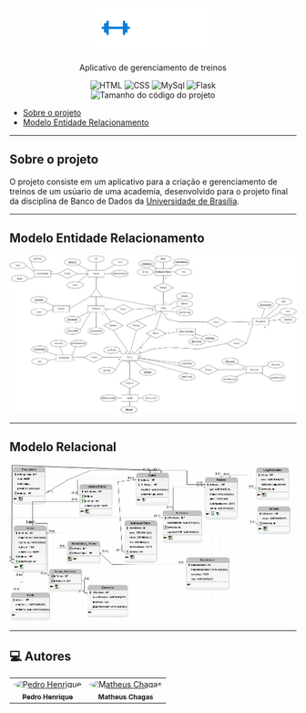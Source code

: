 <h1 align="center">
  <img src="static/assets/logo_cic_gym.png"/>
</h1>
<p align="center">Aplicativo de gerenciamento de treinos</p>

<div align="center">
  <img alt="HTML" src="https://img.shields.io/badge/HTML5-E34F26?logo=html5&logoColor=fff&style=for-the-badge">
  <img alt="CSS" src="https://img.shields.io/badge/CSS3-1572B6?logo=css3&logoColor=fff&style=for-the-badge">
  <img alt="MySql" src="https://img.shields.io/badge/MySQL-4479A1?logo=mysql&logoColor=fff&style=for-the-badge">
  <img alt="Flask" src="https://img.shields.io/badge/Flask-000?logo=flask&logoColor=fff&style=for-the-badge">
  
</div>

<div align="center">
    <img alt="Tamanho do código do projeto" src="https://img.shields.io/github/languages/code-size/pedrosilv1514/cic-gym" />
</div>

<ul>
  <li><a href="#-sobre-o-projeto">Sobre o projeto</a></li>
  <li><a href="#-mer">Modelo Entidade Relacionamento</a></li>
</ul>

------------

<h2>Sobre o projeto</h2>

<p>O projeto consiste em um aplicativo para a criação e gerenciamento de treinos de um usúario de uma academia, desenvolvido para o projeto final da disciplina de Banco de Dados da <a href="https://unb.br" target="_blank">Universidade de Brasília</a>.</p>

-------------

<h2>Modelo Entidade Relacionamento</h2>
<img alt="modelo-entidade-relacionamento" src="static/assets/Modelo Entidade Relacionamento.png">

------------

<h2>Modelo Relacional</h2>
<img alt="modelo-entidade-relacionamento" src="static/assets/modelo_relacional.png">

------------

<h2>💻 Autores</h2>

<table>
  <tr>
    <td align="center"><a href="https://github.com/pedrosilv1514" target="_blank"><img style="border-radius: 50%;" src="https://github.com/pedrosilv1514.png" width="100px;" alt="Pedro Henrique"/><br /><sub><b>Pedro Henrique</b></sub></a><br/></td>
    <td align="center"><a href="https://github.com/metiosbr" target="_blank"><img style="border-radius: 50%;" src="https://github.com/metiosbr.png" width="100px;" alt="Matheus Chagas"/><br /><sub><b>Matheus Chagas</b></sub></a><br/></td>
</table>

